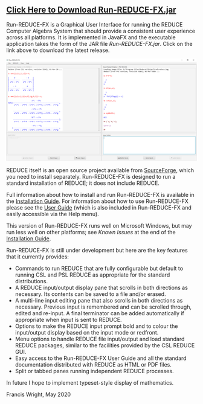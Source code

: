 ## [Click Here to Download Run-REDUCE-FX.jar](https://github.com/fjwright/Run-REDUCE-FX/releases/latest/download/Run-REDUCE-FX.jar)

Run-REDUCE-FX is a Graphical User Interface for running the REDUCE
Computer Algebra System that should provide a consistent user
experience across all platforms.  It is implemented in JavaFX and the
executable application takes the form of the JAR file
*Run-REDUCE-FX.jar*.  Click on the link above to download the latest
release.

![Run-REDUCE-FX screen shot](Run-REDUCE-FX.png "Run-REDUCE-FX screen shot")

REDUCE itself is an open source project available from
[SourceForge](https://sourceforge.net/projects/reduce-algebra/), which
you need to install separately.  Run-REDUCE-FX is designed to run a
standard installation of REDUCE; it does not include REDUCE.

Full information about how to install and run Run-REDUCE-FX is
available in the [Installation Guide](InstallationGuide.md).  For
information about how to use Run-REDUCE-FX please see the [User
Guide](UserGuide.html) (which is also included
in Run-REDUCE-FX and easily accessible via the Help menu).

This version of Run-REDUCE-FX runs well on Microsoft Windows, but may
run less well on other platforms; see *Known Issues* at the end
of the [Installation Guide](InstallationGuide.md).

Run-REDUCE-FX is still under development but here are the key features
that it currently provides:

* Commands to run REDUCE that are fully configurable but default to
  running CSL and PSL REDUCE as appropriate for the standard
  distributions.
* A REDUCE input/output display pane that scrolls in both directions
  as necessary.  Its contents can be saved to a file and/or erased.
* A multi-line input editing pane that also scrolls in both directions
  as necessary.  Previous input is remembered and can be scrolled
  through, edited and re-input.  A final terminator can be added
  automatically if appropriate when input is sent to REDUCE.
* Options to make the REDUCE input prompt bold and to colour the
  input/output display based on the input mode or redfront.
* Menu options to handle REDUCE file input/output and load standard
  REDUCE packages, similar to the facilities provided by the CSL
  REDUCE GUI.
* Easy access to the Run-REDUCE-FX User Guide and all the standard
  documentation distributed with REDUCE as HTML or PDF files.
* Split or tabbed panes running independent REDUCE processes.

In future I hope to implement typeset-style display of mathematics.

Francis Wright, May 2020

